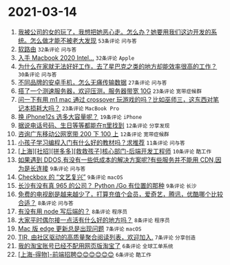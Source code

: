 # 2021-03-14

1. [我被公司的女的玩了，我想把她恶心走。怎么办？她要用我们这边开发的系统。怎么做才能不被老大发现](https://www.v2ex.com/t/761465) `53条评论` `问与答`
1. [软路由](https://www.v2ex.com/t/761443) `32条评论` `问与答`
1. [入手 Macbook 2020 Intel...](https://www.v2ex.com/t/761488) `32条评论` `Apple`
1. [为什么在家就无法好好工作，去了星巴克之类的地方却能效率很高的工作？](https://www.v2ex.com/t/761445) `30条评论` `问与答`
1. [不同品牌的安卓手机，怎么无痛传输数据](https://www.v2ex.com/t/761471) `27条评论` `问与答`
1. [搭了一个测速服务器，欢迎压测，服务器带宽 10G](https://www.v2ex.com/t/761503) `23条评论` `宽带症候群`
1. [问一下有用 m1 mac 通过 crossover 玩游戏的吗？比如巫师三，这东西对笔记本损耗大吗？](https://www.v2ex.com/t/761470) `23条评论` `MacBook Pro`
1. [换 iPhone12s 选多大容量呢？](https://www.v2ex.com/t/761433) `19条评论` `iPhone`
1. [据说电话号码、生日等等都能在π里找到](https://www.v2ex.com/t/761484) `12条评论` `分享发现`
1. [咨询广东移动公网宽带 200 下 100 上](https://www.v2ex.com/t/761462) `12条评论` `宽带症候群`
1. [小孩子学习编程入门有什么好的教材吗？求推荐](https://www.v2ex.com/t/761438) `11条评论` `问与答`
1. [[上海][社招][拼多多][救救孩子]核心部门-后端开发工程师](https://www.v2ex.com/t/761464) `10条评论` `酷工作`
1. [如果遇到 DDOS,有没有一些低成本的解决方案呢?有些服务并不能用 CDN,因为是长连接](https://www.v2ex.com/t/761518) `9条评论` `问与答`
1. [Checkbox 的 “文艺复兴”](https://www.v2ex.com/t/761481) `9条评论` `macOS`
1. [长沙有没有真 965 的公司？ Python /Go 有位置的那种](https://www.v2ex.com/t/761430) `9条评论` `长沙`
1. [免费的电视剧是越来越少了，打算充值个会员，爱奇艺，腾讯，优酷哪个比较合适？](https://www.v2ex.com/t/761515) `8条评论` `问与答`
1. [有没有用 node 写后端的？](https://www.v2ex.com/t/761466) `8条评论` `程序员`
1. [大家平时偶尔接一点活有什么好的地方吗？](https://www.v2ex.com/t/761457) `8条评论` `程序员`
1. [Mac 版 edge 更新总是出现问题](https://www.v2ex.com/t/761483) `7条评论` `macOS`
1. [TIR, 由社区驱动的高质量聚合阅读列表，欢迎加入.](https://www.v2ex.com/t/761439) `7条评论` `分享创造`
1. [我的淘宝账号已经不配用网页版淘宝了](https://www.v2ex.com/t/761506) `6条评论` `全球工单系统`
1. [[上海-得物]-前端招聘😊😊😊😊😊😊](https://www.v2ex.com/t/761495) `6条评论` `酷工作`
